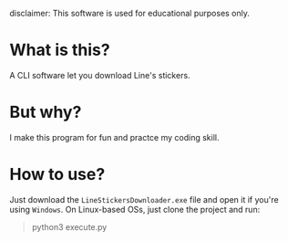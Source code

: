disclaimer: This software is used for educational purposes only.
# What is this?
A CLI software let you download Line's stickers.
# But why?
I make this program for fun and practce my coding skill.
# How to use?
Just download the `LineStickersDownloader.exe` file and open it if you're using `Windows`.
On Linux-based OSs, just clone the project and run:
 > python3 execute.py



